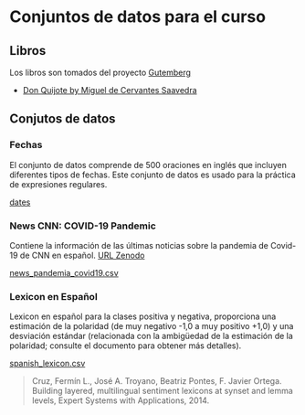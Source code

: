 # Conjuntos de datos para el curso
## Libros

Los libros son tomados del proyecto [Gutemberg](https://www.gutenberg.org/browse/languages/es)


* [Don Quijote by Miguel de Cervantes Saavedra](https://www.gutenberg.org/ebooks/2000)

## Conjutos de datos

### Fechas
El conjunto de datos comprende de 500 oraciones en inglés que incluyen diferentes tipos de fechas. Este conjunto de datos es usado para la práctica de expresiones regulares.

[dates](dates.txt)

### News CNN: COVID-19 Pandemic
Contiene la información de las últimas noticias sobre la pandemia de Covid-19 de CNN en español. [URL Zenodo](https://zenodo.org/record/6440655)

[news_pandemia_covid19.csv](news_pandemia_covid19.csv)

### Lexicon en Español

Lexicon en español para la clases positiva y negativa, proporciona una estimación de la polaridad (de muy negativo -1,0 a muy positivo +1,0) y una desviación estándar (relacionada con la ambigüedad de la estimación de la polaridad; consulte el documento para obtener más detalles).

[spanish_lexicon.csv](spanish_lexicon.csv)

> Cruz, Fermín L., José A. Troyano, Beatriz Pontes, F. Javier Ortega. Building layered, multilingual sentiment lexicons at synset and lemma levels, Expert Systems with Applications, 2014.